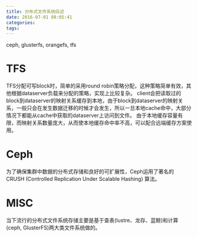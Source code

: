 ```yaml
---
title: 分布式文件系统综述
date: 2016-07-01 08:05:41
categories:
tags:
---
```


ceph, glusterfs, orangefs, tfs

# TFS #

TFS分配可写block时，简单的采用round robin策略分配，这种策略简单有效，其他根据dataserver负载来分配的策略，实现上比较复杂。
client会把读取过的block到dataserver的映射关系缓存到本地，由于block到dataserver的映射关系，一般只会在发生数据迁移的时候才会发生，所以一旦本地cache命中，大部分情况下都能从cache中获取的dataserver上访问到文件。
由于本地缓存容量有限，而映射关系数量庞大，从而使本地缓存命中率不高，可以配合远端缓存方案使用。

# Ceph #

为了确保集群中数据的分布式存储和良好的可扩展性，Ceph运用了著名的CRUSH (Controlled Replication Under Scalable Hashing) 算法。

# MISC #

当下流行的分布式文件系统存储主要是基于查表(lustre、龙存、蓝鲸)和计算(ceph, GlusterFS)两大类文件系统做的。

